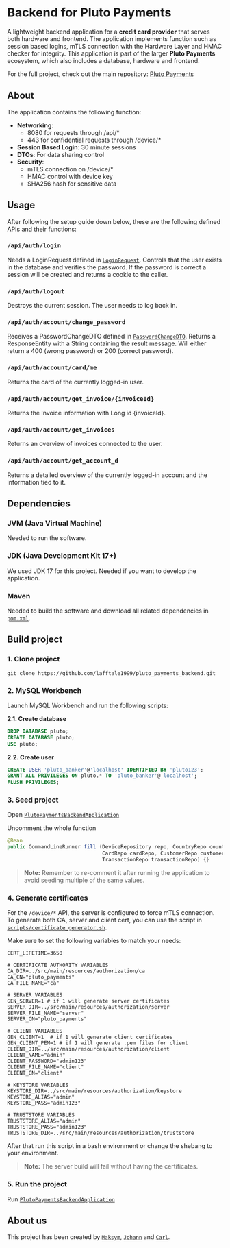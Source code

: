 
# Backend for Pluto Payments
A lightweight backend application for a **credit card provider** that serves both hardware and frontend.
The application implements function such as session based logins, mTLS connection with the Hardware Layer
and HMAC checker for integrity. This application is part of the larger **Pluto Payments** ecosystem, which also
includes a database, hardware and frontend.

For the full project, check out the main repository: [Pluto Payments](https://github.com/lafftale1999/pluto_payments)

## About
The application contains the following function:
* **Networking**:
  * 8080 for requests through /api/*
  * 443 for confidential requests through /device/*
* **Session Based Login**: 30 minute sessions
* **DTOs**: For data sharing control
* **Security**:
  * mTLS connection on /device/*
  * HMAC control with device key
  * SHA256 hash for sensitive data

## Usage
After following the setup guide down below, these are the following defined APIs and their functions:

### `/api/auth/login`
Needs a LoginRequest defined in [`LoginRequest`](src/main/java/com/otulp/pluto_payments_backend/DTOs/LoginRequest.java).
Controls that the user exists in the database and verifies the password. If the password is correct
a session will be created and returns a cookie to the caller.

### `/api/auth/logout`
Destroys the current session. The user needs to log back in.

### `/api/auth/account/change_password`
Receives a PasswordChangeDTO defined in [`PasswordChangeDTO`](src/main/java/com/otulp/pluto_payments_backend/DTOs/PasswordChangeDTO.java).
Returns a ResponseEntity with a String containing the result message. Will either return a 400 (wrong password) or 200 (correct password).

### `/api/auth/account/card/me`
Returns the card of the currently logged-in user.

### `/api/auth/account/get_invoice/{invoiceId}`
Returns the Invoice information with Long id {invoiceId}.

### `/api/auth/account/get_invoices`
Returns an overview of invoices connected to the user.

### `/api/auth/account/get_account_d`
Returns a detailed overview of the currently logged-in account and the information tied to it.

## Dependencies

### JVM (Java Virtual Machine)
Needed to run the software.

### JDK (Java Development Kit 17+)
We used JDK 17 for this project. Needed if you want to develop the application.

### Maven
Needed to build the software and download all related dependencies in [`pom.xml`](pom.xml).

## Build project

### 1. Clone project
```shell
git clone https://github.com/lafftale1999/pluto_payments_backend.git
```

### 2. MySQL Workbench
Launch MySQL Workbench and run the following scripts:

**2.1. Create database**
```sql
DROP DATABASE pluto;
CREATE DATABASE pluto;
USE pluto;
```

**2.2. Create user**
```sql
CREATE USER 'pluto_banker'@'localhost' IDENTIFIED BY 'pluto123';
GRANT ALL PRIVILEGES ON pluto.* TO 'pluto_banker'@'localhost';
FLUSH PRIVILEGES;
```

### 3. Seed project
Open [`PlutoPaymentsBackendApplication`](src/main/java/com/otulp/pluto_payments_backend/PlutoPaymentsBackendApplication.java)

Uncomment the whole function 
```java
@Bean
public CommandLineRunner fill (DeviceRepository repo, CountryRepo countryRepo, AddressRepo addressRepo,
                               CardRepo cardRepo, CustomerRepo customerRepo, InvoiceRepo invoiceRepo,
                               TransactionRepo transactionRepo) {}
```
> **Note:** Remember to re-comment it after running the application to avoid seeding multiple of the same values.

### 4. Generate certificates
For the `/device/*` API, the server is configured to force mTLS connection. To generate both CA, server and client cert,
you can use the script in [`scripts/certificate_generator.sh`](scripts/certificate_generator.sh).

Make sure to set the following variables to match your needs:

```shell
CERT_LIFETIME=3650

# CERTIFICATE AUTHORITY VARIABLES
CA_DIR=../src/main/resources/authorization/ca
CA_CN="pluto_payments"
CA_FILE_NAME="ca"

# SERVER VARIABLES
GEN_SERVER=1 # if 1 will generate server certificates
SERVER_DIR=../src/main/resources/authorization/server
SERVER_FILE_NAME="server"
SERVER_CN="pluto_payments"

# CLIENT VARIABLES
GEN_CLIENT=1  # if 1 will generate client certificates
GEN_CLIENT_PEM=1 # if 1 will generate .pem files for client
CLIENT_DIR=../src/main/resources/authorization/client
CLIENT_NAME="admin"
CLIENT_PASSWORD="admin123"
CLIENT_FILE_NAME="client"
CLIENT_CN="client"

# KEYSTORE VARIABLES
KEYSTORE_DIR=../src/main/resources/authorization/keystore
KEYSTORE_ALIAS="admin"
KEYSTORE_PASS="admin123"

# TRUSTSTORE VARIABLES
TRUSTSTORE_ALIAS="admin"
TRUSTSTORE_PASS="admin123"
TRUSTSTORE_DIR=../src/main/resources/authorization/truststore
```

After that run this script in a bash environment or change the shebang to your environment.

> **Note:** The server build will fail without having the certificates.
> 
### 5. Run the project
Run [`PlutoPaymentsBackendApplication`](src/main/java/com/otulp/pluto_payments_backend/PlutoPaymentsBackendApplication.java)

## About us
This project has been created by [`Maksym`](https://github.com/Zar000), [`Johann`](https://github.com/hager3737) and [`Carl`](https://github.com/lafftale1999).

